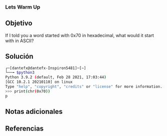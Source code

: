 ### Lets Warm Up

## Objetivo
If I told you a word started with 0x70 in hexadecimal, what would it start with in ASCII?


## Solución
```bash
┌─[dantefx@dantefx-Inspiron5481]─[~]
└──╼ $python3
Python 3.9.2 (default, Feb 28 2021, 17:03:44) 
[GCC 10.2.1 20210110] on linux
Type "help", "copyright", "credits" or "license" for more information.
>>> print(chr(0x70))
p

```


## Notas adicionales

## Referencias
